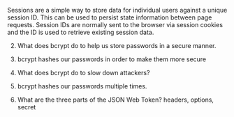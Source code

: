 <!-- Answers to the Short Answer Essay Questions go here -->

Sessions are a simple way to store data for individual users against a unique session ID. This can be used to persist state information between page requests. Session IDs are normally sent to the browser via session cookies and the ID is used to retrieve existing session data.


2. What does bcrypt do to help us store passwords in a secure manner.
3. bcrypt hashes our passwords in order to make them more secure

4. What does bcrypt do to slow down attackers?
5. bcrypt hashes our passwords multiple times.

6. What are the three parts of the JSON Web Token?
headers, options, secret